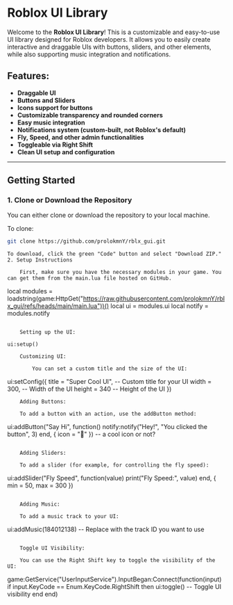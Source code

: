 # Roblox UI Library

Welcome to the **Roblox UI Library**! This is a customizable and easy-to-use UI library designed for Roblox developers. It allows you to easily create interactive and draggable UIs with buttons, sliders, and other elements, while also supporting music integration and notifications.

## Features:
- **Draggable UI**
- **Buttons and Sliders**
- **Icons support for buttons**
- **Customizable transparency and rounded corners**
- **Easy music integration**
- **Notifications system (custom-built, not Roblox's default)**
- **Fly, Speed, and other admin functionalities**
- **Toggleable via Right Shift**
- **Clean UI setup and configuration**

---

## Getting Started

### 1. Clone or Download the Repository

You can either clone or download the repository to your local machine.

To clone:
```bash
git clone https://github.com/prolokmnY/rblx_gui.git
```
```
To download, click the green "Code" button and select "Download ZIP."
2. Setup Instructions

    First, make sure you have the necessary modules in your game. You can get them from the main.lua file hosted on GitHub.
```
local modules = loadstring(game:HttpGet("https://raw.githubusercontent.com/prolokmnY/rblx_gui/refs/heads/main/main.lua"))()
local ui = modules.ui
local notify = modules.notify
```

    Setting up the UI:

ui:setup()
```
```
    Customizing UI:

        You can set a custom title and the size of the UI:
```

ui:setConfig({
    title = "Super Cool UI",  -- Custom title for your UI
    width = 300,              -- Width of the UI
    height = 340              -- Height of the UI
})
```
    Adding Buttons:

    To add a button with an action, use the addButton method:
```

ui:addButton("Say Hi", function()
    notify:notify("Hey!", "You clicked the button", 3)
end, { icon = "💬" }) -- a cool icon or not? 
```

    Adding Sliders:

    To add a slider (for example, for controlling the fly speed):
```
ui:addSlider("Fly Speed", function(value)
    print("Fly Speed:", value)
end, { min = 50, max = 300 })
```

    Adding Music:

    To add a music track to your UI:
```
ui:addMusic(184012138)  -- Replace with the track ID you want to use
```

    Toggle UI Visibility:

    You can use the Right Shift key to toggle the visibility of the UI:
```

game:GetService("UserInputService").InputBegan:Connect(function(input)
    if input.KeyCode == Enum.KeyCode.RightShift then
        ui:toggle()  -- Toggle UI visibility
    end
end)
